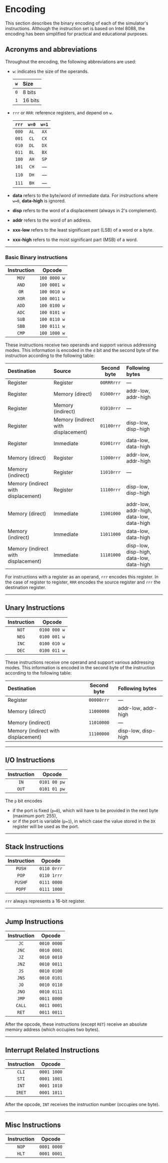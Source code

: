 # Encoding

This section describes the binary encoding of each of the simulator's instructions. Although the instruction set is based on Intel 8088, the encoding has been simplified for practical and educational purposes.

## Acronyms and abbreviations

Throughout the encoding, the following abbreviations are used:

- `w`: indicates the size of the operands.

  | `w` | Size    |
  | :-: | :------ |
  | `0` | 8 bits  |
  | `1` | 16 bits |

- `rrr` or `RRR`: reference registers, and depend on `w`.

  | `rrr` | `w=0` | `w=1` |
  | :---: | :---: | :---: |
  | `000` | `AL`  | `AX`  |
  | `001` | `CL`  | `CX`  |
  | `010` | `DL`  | `DX`  |
  | `011` | `BL`  | `BX`  |
  | `100` | `AH`  | `SP`  |
  | `101` | `CH`  |   —   |
  | `110` | `DH`  |   —   |
  | `111` | `BH`  |   —   |

- **data** refers to the byte/word of immediate data. For instructions where `w=0`, **data-high** is ignored.
- **disp** refers to the word of a displacement (always in 2's complement).
- **addr** refers to the word of an address.
- **xxx-low** refers to the least significant part (LSB) of a word or a byte.
- **xxx-high** refers to the most significant part (MSB) of a word.

---

### Basic Binary instructions

| Instruction |    Opcode    |
| :---------: | :----------: |
|    `MOV`    | `100 0000 w` |
|    `AND`    | `100 0001 w` |
|    `OR`     | `100 0010 w` |
|    `XOR`    | `100 0011 w` |
|    `ADD`    | `100 0100 w` |
|    `ADC`    | `100 0101 w` |
|    `SUB`    | `100 0110 w` |
|    `SBB`    | `100 0111 w` |
|    `CMP`    | `100 1000 w` |

These instructions receive two operands and support various addressing modes. This information is encoded in the `d` bit and the second byte of the instruction according to the following table:

| Destination                        | Source                              | Second byte | Following bytes                          |
| :--------------------------------- | :---------------------------------- | :---------: | :--------------------------------------- |
| Register                           | Register                            | `00RRRrrr`  | —                                        |
| Register                           | Memory (direct)                     | `01000rrr`  | addr-low, addr-high                      |
| Register                           | Memory (indirect)                   | `01010rrr`  | —                                        |
| Register                           | Memory (indirect with displacement) | `01100rrr`  | disp-low, disp-high                      |
| Register                           | Immediate                           | `01001rrr`  | data-low, data-high                      |
| Memory (direct)                    | Register                            | `11000rrr`  | addr-low, addr-high                      |
| Memory (indirect)                  | Register                            | `11010rrr`  | —                                        |
| Memory (indirect with displacement)| Register                            | `11100rrr`  | disp-low, disp-high                      |
| Memory (direct)                    | Immediate                           | `11001000`  | addr-low, addr-high, data-low, data-high |
| Memory (indirect)                  | Immediate                           | `11011000`  | data-low, data-high                      |
| Memory (indirect with displacement)| Immediate                           | `11101000`  | disp-low, disp-high, data-low, data-high |

For instructions with a register as an operand, `rrr` encodes this register. In the case of register to register, `RRR` encodes the source register and `rrr` the destination register.

---
## Unary Instructions

| Instruction |    Opcode    |
| :---------: | :----------: |
|    `NOT`    | `0100 000 w` |
|    `NEG`    | `0100 001 w` |
|    `INC`    | `0100 010 w` |
|    `DEC`    | `0100 011 w` |

These instructions receive one operand and support various addressing modes. This information is encoded in the second byte of the instruction according to the following table:

| Destination                        | Second byte | Following bytes    |
| :--------------------------------- | :---------: | :----------------- |
| Register                           | `00000rrr`  | —                  |
| Memory (direct)                    | `11000000`  | addr-low, addr-high|
| Memory (indirect)                  | `11010000`  | —                  |
| Memory (indirect with displacement)| `11100000`  | disp-low, disp-high|

---

## I/O Instructions 

| Instruction |    Opcode    |
| :---------: | :----------: |
|    `IN`     | `0101 00 pw` |
|    `OUT`    | `0101 01 pw` |

The `p` bit encodes

- if the port is fixed (`p=0`), which will have to be provided in the next byte (maximum port: 255),
- or if the port is variable (`p=1`), in which case the value stored in the `DX` register will be used as the port.

---

## Stack Instructions 

| Instruction |   Opcode    |
| :---------: | :---------: |
|   `PUSH`    | `0110 0rrr` |
|    `POP`    | `0110 1rrr` |
|   `PUSHF`   | `0111 0000` |
|   `POPF`    | `0111 1000` |

`rrr` always represents a 16-bit register.

---

## Jump Instructions 

| Instruction |   Opcode    |
| :---------: | :---------: |
|    `JC`     | `0010 0000` |
|    `JNC`    | `0010 0001` |
|    `JZ`     | `0010 0010` |
|    `JNZ`    | `0010 0011` |
|    `JS`     | `0010 0100` |
|    `JNS`    | `0010 0101` |
|    `JO`     | `0010 0110` |
|    `JNO`    | `0010 0111` |
|    `JMP`    | `0011 0000` |
|   `CALL`    | `0011 0001` |
|    `RET`    | `0011 0011` |

After the opcode, these instructions (except `RET`) receive an absolute memory address (which occupies two bytes).

---

## Interrupt Related Instructions 


| Instruction |   Opcode    |
| :---------: | :---------: |
|    `CLI`    | `0001 1000` |
|    `STI`    | `0001 1001` |
|    `INT`    | `0001 1010` |
|   `IRET`    | `0001 1011` |

After the opcode, `INT` receives the instruction number (occupies one byte).

---

## Misc Instructions 

| Instruction |   Opcode    |
| :---------: | :---------: |
|    `NOP`    | `0001 0000` |
|    `HLT`    | `0001 0001` |